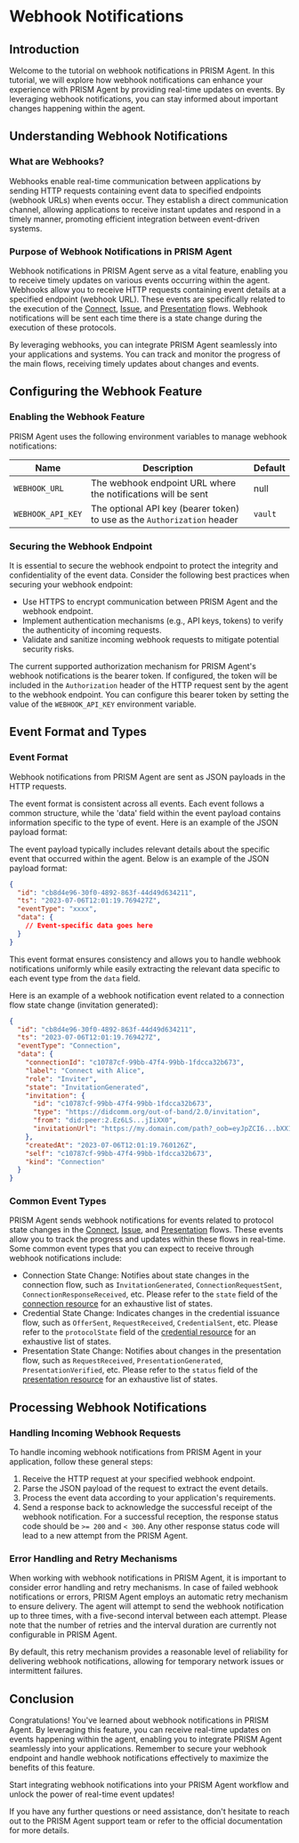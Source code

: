 # Webhook Notifications

## Introduction

Welcome to the tutorial on webhook notifications in PRISM Agent. In this tutorial, we will explore how webhook
notifications can enhance your experience with PRISM Agent by providing real-time updates on events. By leveraging
webhook notifications, you can stay informed about important changes happening within the agent.

## Understanding Webhook Notifications

### What are Webhooks?

Webhooks enable real-time communication between applications by sending HTTP requests containing event data to specified
endpoints (webhook URLs) when events occur. They establish a direct communication channel, allowing applications to
receive instant updates and respond in a timely manner, promoting efficient integration between event-driven
systems.

### Purpose of Webhook Notifications in PRISM Agent

Webhook notifications in PRISM Agent serve as a vital feature, enabling you to receive timely updates on various events
occurring within the agent. Webhooks allow you to receive HTTP requests containing event details at a specified
endpoint (webhook URL). These events are specifically related to the execution of
the [Connect](../connections/connection.md), [Issue](../credentials/issue.md),
and [Presentation](../credentials/present-proof.md) flows. Webhook notifications will be sent each time there is a state
change during the execution of these protocols.

By leveraging webhooks, you can integrate PRISM Agent seamlessly into your applications and systems. You can track and
monitor the progress of the main flows, receiving timely updates about changes and events.

## Configuring the Webhook Feature

### Enabling the Webhook Feature

PRISM Agent uses the following environment variables to manage webhook notifications:

| Name              | Description                                                              | Default |
|-------------------|--------------------------------------------------------------------------|---------|
| `WEBHOOK_URL`     | The webhook endpoint URL where the notifications will be sent            | null    |
| `WEBHOOK_API_KEY` | The optional API key (bearer token) to use as the `Authorization` header | `vault` |

### Securing the Webhook Endpoint

It is essential to secure the webhook endpoint to protect the integrity and confidentiality of the event data. Consider
the following best practices when securing your webhook endpoint:

- Use HTTPS to encrypt communication between PRISM Agent and the webhook endpoint.
- Implement authentication mechanisms (e.g., API keys, tokens) to verify the authenticity of incoming requests.
- Validate and sanitize incoming webhook requests to mitigate potential security risks.

The current supported authorization mechanism for PRISM Agent's webhook notifications is the bearer token. If
configured, the token will be included in the `Authorization` header of the HTTP request sent by the agent to the
webhook endpoint. You can configure this bearer token by setting the value of the `WEBHOOK_API_KEY` environment
variable.

## Event Format and Types

### Event Format

Webhook notifications from PRISM Agent are sent as JSON payloads in the HTTP requests.

The event format is consistent across all events. Each event follows a common structure, while the 'data' field
within the event payload contains information specific to the type of event. Here is an example of the JSON payload
format:

The event payload typically includes relevant details about the specific event that occurred within the agent. Below is
an example of the JSON payload format:

```json
{
  "id": "cb8d4e96-30f0-4892-863f-44d49d634211",
  "ts": "2023-07-06T12:01:19.769427Z",
  "eventType": "xxxx",
  "data": {
    // Event-specific data goes here 
  }
}
```

This event format ensures consistency and allows you to handle webhook notifications uniformly while easily extracting
the relevant data specific to each event type from the `data` field.

Here is an example of a webhook notification event related to a connection flow state change (invitation generated):

```json
{
  "id": "cb8d4e96-30f0-4892-863f-44d49d634211",
  "ts": "2023-07-06T12:01:19.769427Z",
  "eventType": "Connection",
  "data": {
    "connectionId": "c10787cf-99bb-47f4-99bb-1fdcca32b673",
    "label": "Connect with Alice",
    "role": "Inviter",
    "state": "InvitationGenerated",
    "invitation": {
      "id": "c10787cf-99bb-47f4-99bb-1fdcca32b673",
      "type": "https://didcomm.org/out-of-band/2.0/invitation",
      "from": "did:peer:2.Ez6LS...jIiXX0",
      "invitationUrl": "https://my.domain.com/path?_oob=eyJpZCI6...bXX19"
    },
    "createdAt": "2023-07-06T12:01:19.760126Z",
    "self": "c10787cf-99bb-47f4-99bb-1fdcca32b673",
    "kind": "Connection"
  }
}
```

### Common Event Types

PRISM Agent sends webhook notifications for events related to protocol state changes in
the [Connect](../connections/connection.md), [Issue](../credentials/issue.md),
and [Presentation](../credentials/present-proof.md) flows. These events allow you to track the progress and updates
within these flows in real-time. Some common event types that you can expect to receive through webhook notifications
include:

- Connection State Change: Notifies about state changes in the connection flow, such as `InvitationGenerated`,
  `ConnectionRequestSent`, `ConnectionResponseReceived`, etc. Please refer to the `state` field of
  the [connection resource](https://docs.atalaprism.io/agent-api/#tag/Connections-Management/operation/getConnection)
  for an exhaustive list of states.
- Credential State Change: Indicates changes in the credential issuance flow, such as `OfferSent`, `RequestReceived`,
  `CredentialSent`, etc. Please refer to the `protocolState` field of
  the [credential resource](https://docs.atalaprism.io/agent-api/#tag/Issue-Credentials-Protocol/operation/getCredentialRecord)
  for an exhaustive list of states.
- Presentation State Change: Notifies about changes in the presentation flow, such as `RequestReceived`,
  `PresentationGenerated`, `PresentationVerified`, etc. Please refer to the `status` field of
  the [presentation resource](https://docs.atalaprism.io/agent-api/#tag/Present-Proof/operation/getPresentation) for an
  exhaustive list of states.

## Processing Webhook Notifications

### Handling Incoming Webhook Requests

To handle incoming webhook notifications from PRISM Agent in your application, follow these general steps:

1. Receive the HTTP request at your specified webhook endpoint.
2. Parse the JSON payload of the request to extract the event details.
3. Process the event data according to your application's requirements.
4. Send a response back to acknowledge the successful receipt of the webhook notification. For a successful reception,
   the response status code should be `>= 200` and `< 300`. Any other response status code will lead to a new attempt
   from the PRISM Agent.

### Error Handling and Retry Mechanisms

When working with webhook notifications in PRISM Agent, it is important to consider error handling and retry mechanisms.
In case of failed webhook notifications or errors, PRISM Agent employs an automatic retry mechanism to ensure delivery.
The agent will attempt to send the webhook notification up to three times, with a five-second interval between each
attempt. Please note that the number of retries and the interval duration are currently not configurable in PRISM Agent.

By default, this retry mechanism provides a reasonable level of reliability for delivering webhook notifications,
allowing for temporary network issues or intermittent failures.

## Conclusion

Congratulations! You've learned about webhook notifications in PRISM Agent. By leveraging this feature, you can receive
real-time updates on events happening within the agent, enabling you to integrate PRISM Agent seamlessly into your
applications. Remember to secure your webhook endpoint and handle webhook notifications effectively to maximize the
benefits of this feature.

Start integrating webhook notifications into your PRISM Agent workflow and unlock the power of real-time event updates!

If you have any further questions or need assistance, don't hesitate to reach out to the PRISM Agent support team or
refer to the official documentation for more details.